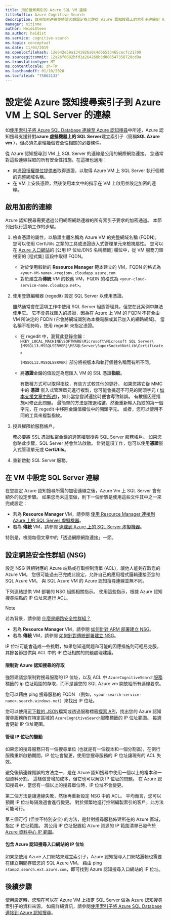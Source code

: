 ```yaml
---
title: 用於搜尋索引的 Azure SQL VM 連線
titleSuffix: Azure Cognitive Search
description: 啟用加密連線並將防火牆設定為允許從 Azure 認知搜尋上的索引子連線到 Azure 虛擬機器（VM）上的 SQL Server。
manager: nitinme
author: HeidiSteen
ms.author: heidist
ms.service: cognitive-search
ms.topic: conceptual
ms.date: 11/04/2019
ms.openlocfilehash: 12e642e59a1341926a0c4d66533465cecfc21709
ms.sourcegitcommit: 12a26f6682bfd1e264268b5d866547358728cd9a
ms.translationtype: MT
ms.contentlocale: zh-TW
ms.lasthandoff: 01/10/2020
ms.locfileid: "75863133"
---
```

# <a name="configure-a-connection-from-an-azure-cognitive-search-indexer-to-sql-server-on-an-azure-vm"></a>設定從 Azure 認知搜尋索引子到 Azure VM 上 SQL Server 的連線

如[使用索引子將 Azure SQL Database 連線至 Azure 認知搜尋](search-howto-connecting-azure-sql-database-to-azure-search-using-indexers.md#faq)中所述，Azure 認知搜尋支援針對**azure 虛擬機器上的 SQL Server**建立索引子（簡稱**SQL Azure vm** ），但必須先處理幾個安全性相關的必要條件。 

從 Azure 認知搜尋到 VM 上 SQL Server 的連線是公用的網際網路連接。 您通常對這些連線採取的所有安全性措施，在這裡也適用：

+ 向[憑證授權單位提供者](https://en.wikipedia.org/wiki/Certificate_authority#Providers)取得憑證，以取得 Azure VM 上 SQL Server 執行個體的完整網域名稱。
+ 在 VM 上安裝憑證，然後使用本文中的指示在 VM 上啟用並設定加密的連線。

## <a name="enable-encrypted-connections"></a>啟用加密的連線
Azure 認知搜尋需要透過公用網際網路連線的所有索引子要求的加密通道。 本節列出執行這項工作的步驟。

1. 檢查憑證的屬性，以驗證主體名稱為 Azure VM 的完整網域名稱 (FQDN)。 您可以使用 CertUtils 之類的工具或憑證嵌入式管理單元來檢視屬性。 您可以在 [Azure 入口網站](https://portal.azure.com/)的 [公用 IP 位址/DNS 名稱標籤] 欄位中，從 VM 服務刀鋒視窗的 [程式集] 區段中取得 FQDN。
   
   * 對於使用較新的 **Resource Manager** 範本建立的 VM，FQDN 的格式為 `<your-VM-name>.<region>.cloudapp.azure.com`
   * 對於建立為**傳統** VM 的較舊 VM，FQDN 的格式為 `<your-cloud-service-name.cloudapp.net>`。

2. 使用登錄編輯器 (regedit) 設定 SQL Server 以使用憑證。 
   
    雖然通常會在這項工作中使用 SQL Server 組態管理員，但您在此案例中無法使用它。 它不會尋找匯入的憑證，因為在 Azure 上 VM 的 FQDN 不符合由 VM 所決定的 FQDN (它會將網域識別為本機電腦或其已加入的網路網域)。 當名稱不相符時，使用 regedit 來指定憑證。
   
   * 在 regedit 中，瀏覽此登錄金鑰︰`HKEY_LOCAL_MACHINE\SOFTWARE\Microsoft\Microsoft SQL Server\[MSSQL13.MSSQLSERVER]\MSSQLServer\SuperSocketNetLib\Certificate`。
     
     `[MSSQL13.MSSQLSERVER]` 部分將視版本和執行個體名稱而有所不同。 
   * 將**憑證**金鑰的值設定為您匯入 VM 的 SSL 憑證**指紋**。
     
     有數種方式可以取得指紋，有些方式較其他的更好。 如果您將它從 MMC 中的 **憑證** 嵌入式管理單元進行複製，您可能會挑選不可見的開頭字元 ( [如本支援文章中所述](https://support.microsoft.com/kb/2023869/))，如此當您嘗試連接時便會導致錯誤。 有數個因應措施可修正此問題。 最簡單的方法是按退格鍵，然後重新輸入指紋的第一個字元，在 regedit 中移除金鑰值欄位中的開頭字元。 或者，您可以使用不同的工具來複製指紋。

3. 授與權限給服務帳戶。 
   
    務必要將 SSL 憑證私密金鑰的適當權限授與 SQL Server 服務帳戶。 如果您忽略此步驟，SQL Server 將會無法啟動。 針對這項工作，您可以使用**憑證**嵌入式管理單元或 **CertUtils**。
    
4. 重新啟動 SQL Server 服務。

## <a name="configure-sql-server-connectivity-in-the-vm"></a>在 VM 中設定 SQL Server 連線
在您設定 Azure 認知搜尋所需的加密連線之後，Azure Vm 上 SQL Server 會有額外的設定步驟。 如果您尚未這麼做，則下一個步驟是使用這些文件其中之一來完成設定︰

* 若為 **Resource Manager** VM，請參閱 [使用 Resource Manager 連接到 Azure 上的 SQL Server 虛擬機器](../virtual-machines/windows/sql/virtual-machines-windows-sql-connect.md)。 
* 若為 **傳統** VM，請參閱 [連線到 Azure 上的 SQL Server 虛擬機器](../virtual-machines/windows/classic/sql-connect.md)。

特別是，檢閱每個文章中的「透過網際網路連接」一節。

## <a name="configure-the-network-security-group-nsg"></a>設定網路安全性群組 (NSG)
設定 NSG 與相對應的 Azure 端點或存取控制清單 (ACL)，讓他人能夠存取您的 Azure VM。 您很可能過去已完成此設定，允許自己的應用程式邏輯連接至您的 SQL Azure VM。 與 SQL Azure VM 的 Azure 認知搜尋連線並無不同。 

下列連結提供 VM 部署的 NSG 組態相關指示。 使用這些指示，根據 Azure 認知搜尋端點的 IP 位址來進行 ACL。

> [!NOTE]
> 若為背景，請參閱 [什麼是網路安全性群組？](../virtual-network/security-overview.md)
> 
> 

* 若為 **Resource Manager** VM，請參閱 [如何針對 ARM 部署建立 NSG](../virtual-network/tutorial-filter-network-traffic.md)。 
* 若為 **傳統** VM，請參閱 [如何針對傳統部署建立 NSG](../virtual-network/virtual-networks-create-nsg-classic-ps.md)。

IP 位址可能會造成一些挑戰，如果您知道問題和可能的因應措施則可輕易克服。 其餘各節提供與 ACL 中的 IP 位址相關的問題處理建議。

#### <a name="restrict-access-to-the-azure-cognitive-search"></a>限制對 Azure 認知搜尋的存取
強烈建議您限制對搜尋服務的 IP 位址，以及 ACL 中 `AzureCognitiveSearch`[服務](https://docs.microsoft.com/azure/virtual-network/service-tags-overview#available-service-tags)標籤的 ip 位址範圍的存取，而不是讓您的 SQL Azure vm 開放給所有連線要求。

您可以藉由 ping 搜尋服務的 FQDN （例如，`<your-search-service-name>.search.windows.net`）來找出 IP 位址。

您可以使用[可下載的 JSON](https://docs.microsoft.com/azure/virtual-network/service-tags-overview#discover-service-tags-by-using-downloadable-json-files)檔案或透過服務標籤[探索 API](https://docs.microsoft.com/azure/virtual-network/service-tags-overview#use-the-service-tag-discovery-api-public-preview)，找出您的 Azure 認知搜尋服務所在特定區域的 `AzureCognitiveSearch`[服務](https://docs.microsoft.com/azure/virtual-network/service-tags-overview#available-service-tags)標籤的 IP 位址範圍。 每週會更新 IP 位址範圍。

#### <a name="managing-ip-address-fluctuations"></a>管理 IP 位址的變動
如果您的搜尋服務只有一個搜尋單位 (也就是有一個複本和一個分割區)，在例行服務重新啟動期間，IP 位址會變更，使用您搜尋服務的 IP 位址讓現有的 ACL 失效。

避免後續連線錯誤的方法之一，是在 Azure 認知搜尋中使用一個以上的複本和一個資料分割。 這樣做會增加成本，但它也可以解決 IP 位址的問題。 在 Azure 認知搜尋中，當您有一個以上的搜尋單位時，IP 位址不會變更。

第二個方法是讓連線失敗，然後再重新設定 NSG 中的 ACL。 平均而言，您可以預期 IP 位址每隔幾週會進行變更。 對於頻繁地進行控制編製索引的客戶，此方法可能可行。

第三個可行 (但並不特別安全) 的方法，是針對搜尋服務佈建所在的 Azure 區域，指定 IP 位址範圍。 將公用 IP 位址配置給 Azure 資源的 IP 範圍清單已發佈於 [Azure 資料中心 IP 範圍](https://www.microsoft.com/download/details.aspx?id=41653)。 

#### <a name="include-the-azure-cognitive-search-portal-ip-addresses"></a>包含 Azure 認知搜尋入口網站的 IP 位址
如果您使用 Azure 入口網站來建立索引子，Azure 認知搜尋入口網站邏輯也需要在建立期間存取您的 SQL Azure VM。 藉由 ping `stamp2.search.ext.azure.com`，即可找到 Azure 認知搜尋入口網站的 IP 位址。

## <a name="next-steps"></a>後續步驟
使用設定時，您現在可以在 Azure VM 上指定 SQL Server 做為 Azure 認知搜尋索引子的資料來源。 如需詳細資訊，請參閱[使用索引子將 Azure SQL Database 連接到 Azure 認知搜尋](search-howto-connecting-azure-sql-database-to-azure-search-using-indexers.md)。

